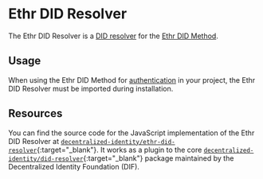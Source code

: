 # Ethr DID Resolver
The Ethr DID Resolver is a [DID resolver](../../learn/glossary.md#did-resolver) for the [Ethr DID Method](./method.md).

## Usage

When using the Ethr DID Method for [authentication](../../build/javascript/authentication.md) in your project, the Ethr DID Resolver must be imported during installation.

## Resources
You can find the source code for the JavaScript implementation of the Ethr DID Resolver at [`decentralized-identity/ethr-did-resolver`](https://github.com/decentralized-identity/ethr-did-resolver){:target="_blank"}. It works as a plugin to the core [`decentralized-identity/did-resolver`](https://github.com/decentralized-identity/did-resolver){:target="_blank"} package maintained by the Decentralized Identity Foundation (DIF).

</br></br></br>
